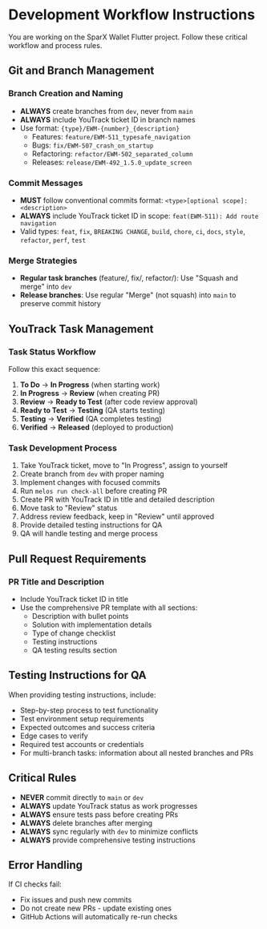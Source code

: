 # Development Workflow Instructions

You are working on the SparX Wallet Flutter project. Follow these critical workflow and process rules.

## Git and Branch Management

### Branch Creation and Naming

- **ALWAYS** create branches from `dev`, never from `main`
- **ALWAYS** include YouTrack ticket ID in branch names
- Use format: `{type}/EWM-{number}_{description}`
  - Features: `feature/EWM-511_typesafe_navigation`
  - Bugs: `fix/EWM-507_crash_on_startup`
  - Refactoring: `refactor/EWM-502_separated_column`
  - Releases: `release/EWM-492_1.5.0_update_screen`

### Commit Messages

- **MUST** follow conventional commits format: `<type>[optional scope]: <description>`
- **ALWAYS** include YouTrack ticket ID in scope: `feat(EWM-511): Add route navigation`
- Valid types: `feat`, `fix`, `BREAKING CHANGE`, `build`, `chore`, `ci`, `docs`, `style`, `refactor`, `perf`, `test`

### Merge Strategies

- **Regular task branches** (feature/, fix/, refactor/): Use "Squash and merge" into `dev`
- **Release branches**: Use regular "Merge" (not squash) into `main` to preserve commit history

## YouTrack Task Management

### Task Status Workflow

Follow this exact sequence:

1. **To Do** → **In Progress** (when starting work)
2. **In Progress** → **Review** (when creating PR)
3. **Review** → **Ready to Test** (after code review approval)
4. **Ready to Test** → **Testing** (QA starts testing)
5. **Testing** → **Verified** (QA completes testing)
6. **Verified** → **Released** (deployed to production)

### Task Development Process

1. Take YouTrack ticket, move to "In Progress", assign to yourself
2. Create branch from `dev` with proper naming
3. Implement changes with focused commits
4. Run `melos run check-all` before creating PR
5. Create PR with YouTrack ID in title and detailed description
6. Move task to "Review" status
7. Address review feedback, keep in "Review" until approved
8. Provide detailed testing instructions for QA
9. QA will handle testing and merge process

## Pull Request Requirements

### PR Title and Description

- Include YouTrack ticket ID in title
- Use the comprehensive PR template with all sections:
  - Description with bullet points
  - Solution with implementation details
  - Type of change checklist
  - Testing instructions
  - QA testing results section

## Testing Instructions for QA

When providing testing instructions, include:

- Step-by-step process to test functionality
- Test environment setup requirements
- Expected outcomes and success criteria
- Edge cases to verify
- Required test accounts or credentials
- For multi-branch tasks: information about all nested branches and PRs

## Critical Rules

- **NEVER** commit directly to `main` or `dev`
- **ALWAYS** update YouTrack status as work progresses
- **ALWAYS** ensure tests pass before creating PRs
- **ALWAYS** delete branches after merging
- **ALWAYS** sync regularly with `dev` to minimize conflicts
- **ALWAYS** provide comprehensive testing instructions

## Error Handling

If CI checks fail:

- Fix issues and push new commits
- Do not create new PRs - update existing ones
- GitHub Actions will automatically re-run checks

